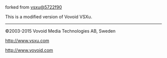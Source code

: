 forked from [vsxu@5722f90](https://github.com/vovoid/vsxu/tree/5722f904c77c7130460d9dd566e4ac776163923e)

This is a modified version of Vovoid VSXu.

---

©2003-2015 Vovoid Media Technologies AB, Sweden

http://www.vsxu.com

http://www.vovoid.com
